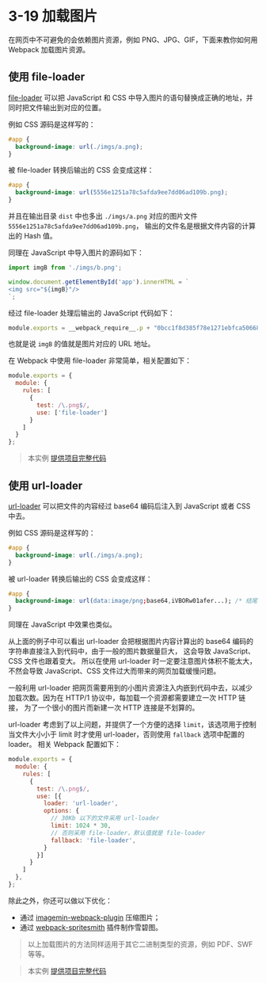 # 3-19 加载图片
在网页中不可避免的会依赖图片资源，例如 PNG、JPG、GIF，下面来教你如何用 Webpack 加载图片资源。

## 使用 file-loader
[file-loader](https://github.com/webpack-contrib/file-loader) 可以把 JavaScript 和 CSS 中导入图片的语句替换成正确的地址，并同时把文件输出到对应的位置。

例如 CSS 源码是这样写的：
```css
#app {
  background-image: url(./imgs/a.png);
}
```
被 file-loader 转换后输出的 CSS 会变成这样：
```css
#app {
  background-image: url(5556e1251a78c5afda9ee7dd06ad109b.png);
}
```
并且在输出目录 `dist` 中也多出 `./imgs/a.png` 对应的图片文件 `5556e1251a78c5afda9ee7dd06ad109b.png`，
输出的文件名是根据文件内容的计算出的 Hash 值。

同理在 JavaScript 中导入图片的源码如下：
```js
import imgB from './imgs/b.png';

window.document.getElementById('app').innerHTML = `
<img src="${imgB}"/>
`;
```
经过 file-loader 处理后输出的 JavaScript 代码如下：
```js
module.exports = __webpack_require__.p + "0bcc1f8d385f78e1271ebfca50668429.png";
```
也就是说 `imgB` 的值就是图片对应的 URL 地址。

在 Webpack 中使用 file-loader 非常简单，相关配置如下：
```js
module.exports = {
  module: {
    rules: [
      {
        test: /\.png$/,
        use: ['file-loader']
      }
    ]
  }
};
``` 
> 本实例 [提供项目完整代码](http://webpack.wuhaolin.cn/3-19加载图片file-loader.zip)


## 使用 url-loader
[url-loader](https://github.com/webpack-contrib/url-loader) 可以把文件的内容经过 base64 编码后注入到 JavaScript 或者 CSS 中去。

例如 CSS 源码是这样写的：
```css
#app {
  background-image: url(./imgs/a.png);
}
```
被 url-loader 转换后输出的 CSS 会变成这样：
```css
#app {
  background-image: url(data:image/png;base64,iVBORw01afer...); /* 结尾省略了剩下的 base64 编码后的数据 */
}
```
同理在 JavaScript 中效果也类似。

从上面的例子中可以看出 url-loader 会把根据图片内容计算出的 base64 编码的字符串直接注入到代码中，由于一般的图片数据量巨大，
这会导致 JavaScript、CSS 文件也跟着变大。
所以在使用 url-loader 时一定要注意图片体积不能太大，不然会导致 JavaScript、CSS 文件过大而带来的网页加载缓慢问题。

一般利用 url-loader 把网页需要用到的小图片资源注入内嵌到代码中去，以减少加载次数。因为在 HTTP/1 协议中，每加载一个资源都需要建立一次 HTTP 链接，
为了一个很小的图片而新建一次 HTTP 连接是不划算的。

url-loader 考虑到了以上问题，并提供了一个方便的选择 `limit`，该选项用于控制当文件大小小于 limit 时才使用 url-loader，否则使用 `fallback` 选项中配置的 loader。
相关 Webpack 配置如下：
```js
module.exports = {
  module: {
    rules: [
      {
        test: /\.png$/,
        use: [{
          loader: 'url-loader',
          options: {
            // 30Kb 以下的文件采用 url-loader
            limit: 1024 * 30,
            // 否则采用 file-loader，默认值就是 file-loader 
            fallback: 'file-loader',
          }
        }]
      }
    ]
  },
};
```

除此之外，你还可以做以下优化：

- 通过 [imagemin-webpack-plugin](https://www.npmjs.com/package/imagemin-webpack-plugin) 压缩图片；
- 通过 [webpack-spritesmith](https://www.npmjs.com/package/webpack-spritesmith) 插件制作雪碧图。

> 以上加载图片的方法同样适用于其它二进制类型的资源，例如 PDF、SWF 等等。


> 本实例 [提供项目完整代码](http://webpack.wuhaolin.cn/3-19加载图片url-loader.zip)

